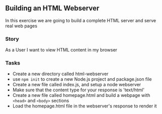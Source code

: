 ## Building an HTML Webserver

In this exercise we are going to build a complete HTML server and serve real web pages

### Story
As a User I want to view HTML content in my browser

### Tasks
- Create a new directory called html-webserver
- use ```npm init``` to create a new Node.js project and package.json file
- Create a new file called index.js, and setup a node webserver
- Make sure that the content type for your response is 'text/html'
- Create a new file called homepage.html and build a webpage with ```<head>``` and ```<body>``` sections
- Load the homepage.html file in the webserver's response to render it

